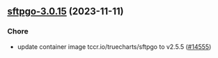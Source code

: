 

## [sftpgo-3.0.15](https://github.com/truecharts/charts/compare/sftpgo-3.0.14...sftpgo-3.0.15) (2023-11-11)

### Chore

- update container image tccr.io/truecharts/sftpgo to v2.5.5 ([#14555](https://github.com/truecharts/charts/issues/14555))
  
  